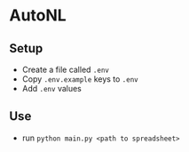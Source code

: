 # AutoNL

## Setup

- Create a file called `.env`
- Copy `.env.example` keys to `.env`
- Add `.env` values

## Use

- run `python main.py <path to spreadsheet>`
